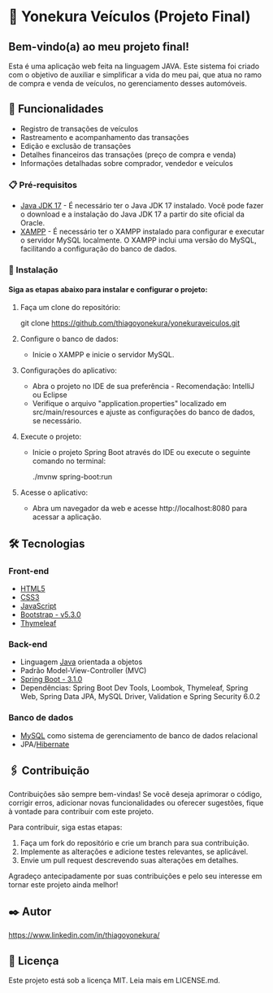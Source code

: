 # 📜 Yonekura Veículos (Projeto Final)
## Bem-vindo(a) ao meu projeto final!

Esta é uma aplicação web feita na linguagem JAVA. Este sistema foi criado com o objetivo de
auxiliar e simplificar a vida do meu pai, que atua no ramo de compra e venda de veículos, no gerenciamento desses automóveis.

## 🚀 Funcionalidades

- Registro de transações de veículos
- Rastreamento e acompanhamento das
transações
- Edição e exclusão de transações
- Detalhes financeiros das transações (preço
de compra e venda)
- Informações detalhadas sobre comprador,
vendedor e veículos

### 📋 Pré-requisitos

* [Java JDK 17](https://www.oracle.com/java/technologies/javase/jdk17-archive-downloads.html) - É necessário ter o Java JDK 17 instalado. Você pode fazer o download e a instalação do Java JDK 17 a partir do site oficial da Oracle.
* [XAMPP](https://www.apachefriends.org/download.html) - É necessário ter o XAMPP instalado para configurar e executar o servidor MySQL localmente. O XAMPP inclui uma versão do MySQL, facilitando a configuração do banco de dados.

### 🔧 Instalação
#### Siga as etapas abaixo para instalar e configurar o projeto:

1. Faça um clone do repositório:
   
   git clone https://github.com/thiagoyonekura/yonekuraveiculos.git

2. Configure o banco de dados:
   * Inicie o XAMPP e inicie o servidor MySQL.
    
3. Configurações do aplicativo:

   * Abra o projeto no IDE de sua preferência - Recomendação: IntelliJ ou Eclipse
   * Verifique o arquivo "application.properties" localizado em src/main/resources e ajuste as configurações do banco de dados, se necessário.
     
4. Execute o projeto:

   * Inicie o projeto Spring Boot através do IDE ou execute o seguinte comando no terminal:

     ./mvnw spring-boot:run

5. Acesse o aplicativo:

   * Abra um navegador da web e acesse http://localhost:8080 para acessar a aplicação.

## 🛠️ Tecnologias

### Front-end

* [HTML5](https://developer.mozilla.org/en-US/docs/Glossary/HTML5)
* [CSS3](https://developer.mozilla.org/en-US/docs/Web/CSS)
* [JavaScript](https://developer.mozilla.org/en-US/docs/Web/JavaScript)
* [Bootstrap - v5.3.0](https://getbootstrap.com/)
* [Thymeleaf](https://www.thymeleaf.org/)

 ### Back-end
 
* Linguagem [Java](https://www.oracle.com/java/) orientada a objetos 
* Padrão Model-View-Controller (MVC)
* [Spring Boot - 3.1.0](https://spring.io/projects/spring-boot)
* Dependências: Spring Boot Dev Tools, Loombok, Thymeleaf, Spring Web, Spring Data JPA, MySQL Driver, Validation e Spring Security 6.0.2

 ### Banco de dados
 
* [MySQL](https://www.mysql.com/) como sistema de gerenciamento de banco de dados relacional
* JPA/[Hibernate](https://hibernate.org/orm/documentation/6.2/)

## 🖇️ Contribuição

Contribuições são sempre bem-vindas! Se você deseja aprimorar o código, corrigir erros, adicionar novas funcionalidades ou oferecer sugestões, fique à vontade para contribuir com este projeto.

Para contribuir, siga estas etapas:

1. Faça um fork do repositório e crie um branch para sua contribuição.
2. Implemente as alterações e adicione testes relevantes, se aplicável.
3. Envie um pull request descrevendo suas alterações em detalhes.

Agradeço antecipadamente por suas contribuições e pelo seu interesse em tornar este projeto ainda melhor!

## ✒️ Autor
https://www.linkedin.com/in/thiagoyonekura/

## 📄 Licença

Este projeto está sob a licença MIT. Leia mais em LICENSE.md.
